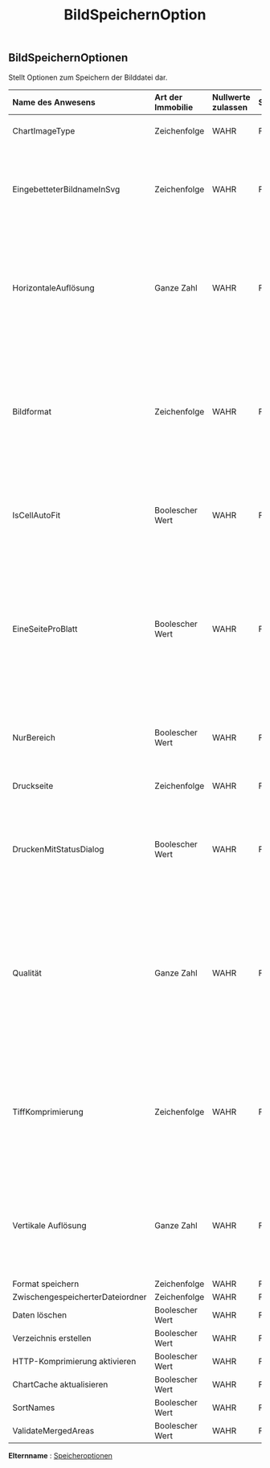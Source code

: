 ﻿---
title: BildSpeichernOption
second_title: Aspose.Cells Cloud Documen
type: docs
url: /de/specification/model/imagesaveoptions/
description: "Aspose.Cells Cloud-Modellspezifikation: ImageSaveOptions. Müheloses Bearbeiten von Excel und anderen Tabellenkalkulationsdokumenten mit Funktionen wie Öffnen, Generieren, Bearbeiten, Teilen, Zusammenführen, Vergleichen und Konvertieren"
kwords: Excel, Office, Tabellenkalkulation, Cloud REST API, ImageSaveOptions
weight: 50
---
## **BildSpeichernOptionen**

 Stellt Optionen zum Speichern der Bilddatei dar.

| Name des Anwesens| Art der Immobilie| Nullwerte zulassen| Schreibgeschützt| Standardwert| Beschreibung|
|:- |:- |:- |:- |:- |:- |
| ChartImageType| Zeichenfolge| WAHR| FALSCH|| Geben Sie beim Konvertieren den Diagrammbildtyp an.|
| EingebetteterBildnameInSvg| Zeichenfolge| WAHR| FALSCH|| Geben Sie den Dateinamen des eingebetteten Bildes in SVG an. Dies sollte der vollständige Pfad mit Verzeichnis sein, z. B. „c:\\xpsEmbeded“.|
| HorizontaleAuflösung| Ganze Zahl| WAHR| FALSCH|| Ruft die horizontale Auflösung für generierte Bilder in Punkten pro Zoll ab oder legt sie fest. Wendet die Methode zum Generieren von Bildern an, außer für Bilder im EMF-Format. Der Standardwert ist 96.|
| Bildformat| Zeichenfolge| WAHR| FALSCH|| Ruft das Format der generierten Bilder ab oder legt es fest. Wenden Sie nicht die Methode an, die ein Bitmap-Objekt zurückgibt. Der Standardwert ist ImageFormat.Bmp. Wenden Sie nicht die Methode an, die ein Bitmap-Objekt zurückgibt.|
| IsCellAutoFit| Boolescher Wert| WAHR| FALSCH|| Gibt an, ob die Breite und Höhe der Zellen automatisch anhand des Zellenwerts angepasst wird. Der Standardwert ist „false“.|
| EineSeiteProBlatt| Boolescher Wert| WAHR| FALSCH||Wenn OnePagePerSheet true ist, wird der gesamte Inhalt eines Blatts als Ergebnis nur auf einer Seite ausgegeben. Die Papiergröße von Seiteneinrichtung ist ungültig und die anderen Einstellungen von Seiteneinrichtung bleiben weiterhin wirksam.|
| NurBereich| Boolescher Wert| WAHR| FALSCH|| Wenn diese Eigenschaft wahr ist, wird nur die Fläche ausgegeben und es wird kein Maßstab wirksam.|
| Druckseite| Zeichenfolge| WAHR| FALSCH|| Gibt an, welche Seiten nicht gedruckt werden.|
| DruckenMitStatusDialog| Boolescher Wert| WAHR| FALSCH|| Wenn PrintWithStatusDialog = true ist, wird ein Dialogfeld angezeigt, das den aktuellen Druckstatus anzeigt. Andernfalls wird kein solches Dialogfeld angezeigt.|
| Qualität| Ganze Zahl| WAHR| FALSCH|| Ruft einen Wert ab oder legt ihn fest, der die Qualität der generierten Bilder bestimmt und nur beim Speichern von Seiten im JPEG-Format angewendet wird. Hat nur Auswirkungen beim Speichern in JPEG. Der Wert muss zwischen 0 und 100 liegen. Der Standardwert ist 100.|
| TiffKomprimierung| Zeichenfolge| WAHR| FALSCH|| Ruft den Komprimierungstyp ab oder legt ihn fest, der nur beim Speichern von Seiten im Tiff-Format angewendet werden soll. Hat nur Auswirkungen beim Speichern in TIFF. Der Standardwert ist Lzw.|
| Vertikale Auflösung| Ganze Zahl| WAHR| FALSCH||Ruft die vertikale Auflösung für generierte Bilder in Punkten pro Zoll ab oder legt sie fest. Wendet die Methode zur Bildgenerierung an, außer für Bilder im Emf-Format. Der Standardwert ist 96.|
| Format speichern| Zeichenfolge| WAHR| FALSCH|||
| ZwischengespeicherterDateiordner| Zeichenfolge| WAHR| FALSCH|||
| Daten löschen| Boolescher Wert| WAHR| FALSCH|||
| Verzeichnis erstellen| Boolescher Wert| WAHR| FALSCH|||
| HTTP-Komprimierung aktivieren| Boolescher Wert| WAHR| FALSCH|||
| ChartCache aktualisieren| Boolescher Wert| WAHR| FALSCH|||
| SortNames| Boolescher Wert| WAHR| FALSCH|||
| ValidateMergedAreas| Boolescher Wert| WAHR| FALSCH|||

**Elternname** : [Speicheroptionen](/specification/model/saveoptions)

